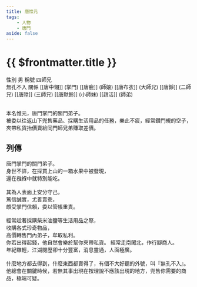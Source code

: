 ```yaml
---
title: 唐惟元
tags:
    - 人物
    - 唐門
aside: false
---
```


# {{ $frontmatter.title }}

<ChTabs position="bottom">
    <ChTab title="唐惟元">
        <Ch
            src='/images/characters/brother4/normal.png' 
            position='right'/>
        <ChName nameZh='唐惟元' nameEn='Tang Wei Yuan' position='right' />
        <ChTable>
            <ChTr>
                <ChTd isTitle=true>
                    性別
                </ChTd>
                <ChTd>
                    男
                </ChTd>
            </ChTr>
            <ChTr>
                <ChTd isTitle=true>
                    稱號
                </ChTd>
                <ChTd>
                    四師兄<br>無孔不入
                </ChTd>
            </ChTr>
            <ChTr>
                <ChTd isTitle=true position='center'>
                    關係
                </ChTd>
            </ChTr>
            <ChTr>
                <ChTd position='center'>
                    [[唐中翎]] (掌門)
                </ChTd>
            </ChTr>
            <ChTr>
                <ChTd position='center'>
                    [[唐鹿]] (師娘)
                </ChTd>
            </ChTr>
            <ChTr>
                <ChTd position='center'>  
                    [[唐布衣]] (大師兄)
                </ChTd>
            </ChTr>
            <ChTr>
                <ChTd position='center'>  
                    [[唐錚]] (二師兄)
                </ChTd>
            </ChTr>
            <ChTr>
                <ChTd position='center'>  
                    [[唐陞]] (三師兄)
                </ChTd>
            </ChTr>
            <ChTr>
                <ChTd position='center'>
                    [[唐默鈴]] (小師妹)
                </ChTd>
            </ChTr>
            <ChTr>
                <ChTd position='center'>
                    [[趙活]] (師弟)
                </ChTd>
            </ChTr>
        </ChTable>
    </ChTab>
</ChTabs>
<br><br>

本名惟元，唐門掌門的關門弟子。  
被委以往返山下兜售藥品、採購生活用品的任務，樂此不疲，經常鑽門規的空子，夾帶私貨抬價賣給同門師兄弟賺取差價。

## 列傳

<Tabs>
  <Tab title="列傳一">
	唐門掌門的關門弟子。<br>
	身世不詳，在採買上山的一箱水果中被發現，<br>
	還在襁褓中就特別能吃。<br><br>
	其為人表面上安分守己，<br>
	篤信誠實，尤善賣乖，<br>
	頗受掌門信賴，委以管帳重責。<br><br>
	經常趁著採購柴米油鹽等生活用品之際，<br>
	收購各式珍奇物品，<br>
	高價轉售門內弟子，牟取私利。<br>
	你若出得起錢，他自然會樂於幫你夾帶私貨。
  </Tab>
  <Tab title="列傳二">
	經常走南闖北，作行腳商人。<br>
	年紀雖輕，江湖閱歷卻十分豐富，消息靈通，人面極廣。<br><br>
	什麼地方都去得到，什麼東西都賣得了，有個不大好聽的外號，叫『無孔不入』。<br>
	他總會在關鍵時候，若無其事出現在按理說不應該出現的地方，兜售你需要的商品，極端可疑。
  </Tab>
</Tabs>
